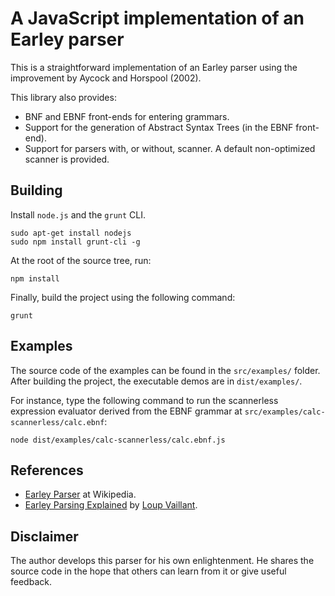 A JavaScript implementation of an Earley parser
===============================================

This is a straightforward implementation of an Earley parser
using the improvement by Aycock and Horspool (2002).

This library also provides:

* BNF and EBNF front-ends for entering grammars.
* Support for the generation of Abstract Syntax Trees (in the EBNF front-end).
* Support for parsers with, or without, scanner. A default non-optimized scanner is provided.


Building
--------

Install `node.js` and the `grunt` CLI.

```
sudo apt-get install nodejs
sudo npm install grunt-cli -g
```

At the root of the source tree, run:

```
npm install
```

Finally, build the project using the following command:

```
grunt
```

Examples
--------

The source code of the examples can be found in the `src/examples/` folder.
After building the project, the executable demos are in `dist/examples/`.

For instance, type the following command to run the scannerless expression evaluator derived from the EBNF grammar
at `src/examples/calc-scannerless/calc.ebnf`:

```
node dist/examples/calc-scannerless/calc.ebnf.js
```

References
----------

* [Earley Parser](https://en.wikipedia.org/wiki/Earley_parser) at Wikipedia.
* [Earley Parsing Explained](http://loup-vaillant.fr/tutorials/earley-parsing/) by [Loup Vaillant](http://loup-vaillant.fr/).


Disclaimer
----------

The author develops this parser for his own enlightenment.
He shares the source code in the hope that others can learn from it or give useful feedback.

